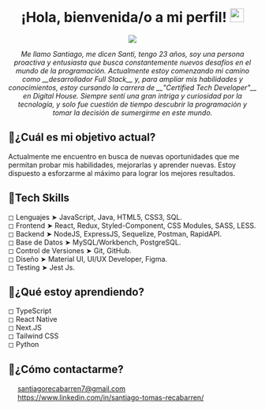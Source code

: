 <h1 align="center">
  ¡Hola, bienvenida/o a mi perfil!
  <img src="https://media.giphy.com/media/hvRJCLFzcasrR4ia7z/giphy.gif" width="28">
</h1>

<p align="center">
  <a href="https://github.com/DenverCoder1/readme-typing-svg"><img src="https://readme-typing-svg.herokuapp.com?center=true&vCenter=true&lines=Santiago+Tomás+Recabarren;Full-Stack+Developer;&font=Fira%20Code&center=true&width=440&height=45&size=22"></a>
</p>

<p align="center"><em>
  Me llamo Santiago, me dicen Santi, tengo 23 años, soy una persona proactiva y entusiasta que busca constantemente nuevos desafíos en el mundo de la programación. Actualmente estoy comenzando mi camino como __desarrollador Full Stack__ y, para ampliar mis habilidades y conocimientos, estoy cursando la carrera de __"Certified Tech Developer"__ en Digital House.
Siempre sentí una gran intriga y curiosidad por la tecnología, y solo fue cuestión de tiempo descubrir la programación y tomar la decisión de sumergirme en este mundo.
</em></p>


## 📌¿Cuál es mi objetivo actual?
Actualmente me encuentro en busca de nuevas oportunidades que me permitan probar mis habilidades, mejorarlas y aprender nuevas. Estoy dispuesto a esforzarme al máximo para lograr los mejores resultados.
## 📌Tech Skills
◻ Lenguajes ➤ JavaScript, Java, HTML5, CSS3, SQL.
<br>
◻ Frontend ➤ React, Redux, Styled-Component, CSS Modules, SASS, LESS.
<br>
◻ Backend ➤ NodeJS, ExpressJS, Sequelize, Postman, RapidAPI.
<br>
◻ Base de Datos ➤ MySQL/Workbench, PostgreSQL.
<br>
◻ Control de Versiones ➤ Git, GitHub.
<br>
◻ Diseño ➤ Material UI, UI/UX Developer, Figma.
<br>
◻ Testing ➤ Jest Js.

## 📌¿Qué estoy aprendiendo?
◻ TypeScript
<br>
◻ React Native
<br>
◻ Next.JS
<br>
◻ Tailwind CSS
<br>
◻ Python
<br>


## 📌¿Cómo contactarme?
<img src="https://img.icons8.com/color/48/000000/gmail.png" width="15px"> santiagorecabarren7@gmail.com
<br>
<img src="https://img.icons8.com/color/48/000000/linkedin.png" width="15px"> https://www.linkedin.com/in/santiago-tomas-recabarren/
